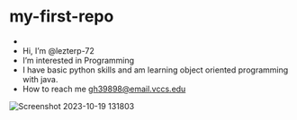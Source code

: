 # my-first-repo
- 
- Hi, I’m @lezterp-72
- I’m interested in Programming
- I have basic python skills and am learning object oriented programming with java.
- How to reach me gh39898@email.vccs.edu

![Screenshot 2023-10-19 131803](https://github.com/lezterp-72/my-first-repo/assets/148480737/bd425b63-8c73-4e29-ab8b-61ce0b82b2cd)
